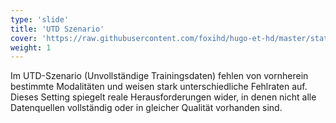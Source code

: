 ```yaml
---
type: 'slide'
title: 'UTD Szenario'
cover: 'https://raw.githubusercontent.com/foxihd/hugo-et-hd/master/static/svg/flowlines/28.svg'
weight: 1
---
```


Im UTD-Szenario (Unvollständige Trainingsdaten) fehlen von vornherein bestimmte Modalitäten und weisen stark unterschiedliche Fehlraten auf. Dieses Setting spiegelt reale Herausforderungen wider, in denen nicht alle Datenquellen vollständig oder in gleicher Qualität vorhanden sind.
